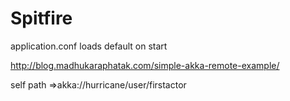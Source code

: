# Spitfire
application.conf loads default on start

http://blog.madhukaraphatak.com/simple-akka-remote-example/

self path =>akka://hurricane/user/firstactor
